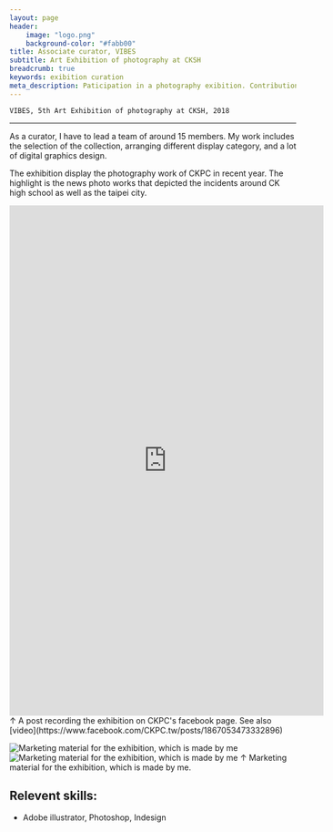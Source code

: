 ```yaml
---
layout: page
header:
    image: "logo.png"
    background-color: "#fabb00"
title: Associate curator, VIBES
subtitle: Art Exhibition of photography at CKSH
breadcrumb: true
keywords: exibition curation
meta_description: Paticipation in a photography exibition. Contribution includes establishment of the topic of the exibition, curation or works and graphics desgin.
---
```


`VIBES, 5th Art Exhibition of photography at CKSH, 2018`

---

As a curator, I have to lead a team of around 15 members. My work includes the selection of the collection, arranging different display category, and a lot of digital graphics design. 

The exhibition display the photography work of CKPC in recent year. The highlight is the news photo works that depicted the incidents around CK high school as well as the taipei city.

<div>
        <iframe src="https://www.facebook.com/plugins/post.php?href=https%3A%2F%2Fwww.facebook.com%2FCKPC.tw%2Fphotos%2Fa.1870535099651400%2F1870537336317843%2F&show_text=true&width=552&height=896&appId" width="552" height="896" style="border:none;overflow:hidden" scrolling="no" frameborder="0" allowTransparency="true" allow="encrypted-media"></iframe>
</div>
&uarr; A post recording the exhibition on CKPC's facebook page. See also [video](https://www.facebook.com/CKPC.tw/posts/1867053473332896)

![Marketing material for the exhibition, which is made by me](https://i.imgur.com/cRroKHb.jpg)
![Marketing material for the exhibition, which is made by me](https://i.imgur.com/pjIBSpS.jpg)
&uarr; Marketing material for the exhibition, which is made by me.

## Relevent skills:
- Adobe illustrator, Photoshop, Indesign